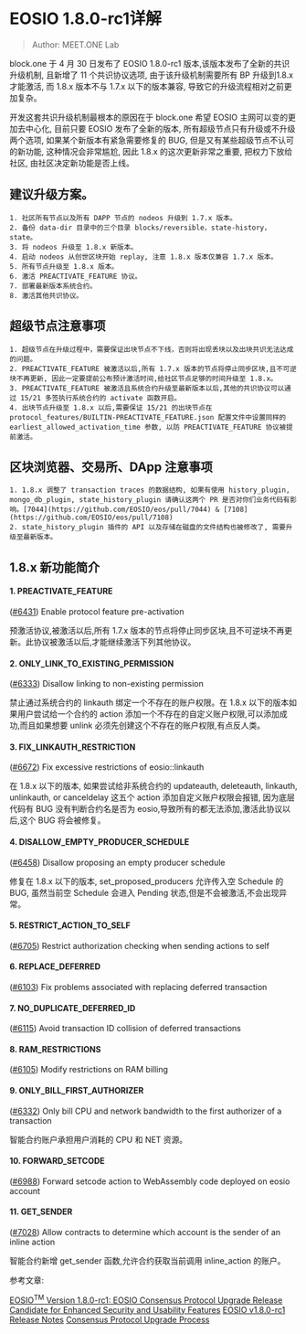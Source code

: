 # EOSIO 1.8.0-rc1详解

> Author: MEET.ONE Lab

block.one 于 4 月 30 日发布了 EOSIO 1.8.0-rc1 版本,该版本发布了全新的共识升级机制, 且新增了 11 个共识协议选项, 由于该升级机制需要所有 BP 升级到1.8.x 才能激活, 而 1.8.x 版本不与 1.7.x 以下的版本兼容, 导致它的升级流程相对之前更加复杂。

开发这套共识升级机制最根本的原因在于 block.one 希望 EOSIO 主网可以变的更加去中心化, 目前只要 EOSIO 发布了全新的版本, 所有超级节点只有升级或不升级两个选项, 如果某个新版本有紧急需要修复的 BUG, 但是又有某些超级节点不认可的新功能, 这种情况会非常尴尬, 因此 1.8.x 的这次更新非常之重要, 把权力下放给社区, 由社区决定新功能是否上线。


## 建议升级方案。

```
1. 社区所有节点以及所有 DAPP 节点的 nodeos 升级到 1.7.x 版本。
2. 备份 data-dir 目录中的三个目录 blocks/reversible，state-history，state。
3. 将 nodeos 升级至 1.8.x 新版本。
4. 启动 nodeos 从创世区块开始 replay, 注意 1.8.x 版本仅兼容 1.7.x 版本。
5. 所有节点升级至 1.8.x 版本。
6. 激活 PREACTIVATE_FEATURE 协议。
7. 部署最新版本系统合约。
8. 激活其他共识协议。
```

## 超级节点注意事项

```
1. 超级节点在升级过程中，需要保证出块节点不下线，否则将出现丢块以及出块共识无法达成的问题。
2. PREACTIVATE_FEATURE 被激活以后,所有 1.7.x 版本的节点将停止同步区块,且不可逆块不再更新, 因此一定要提前公布预计激活时间,给社区节点足够的时间升级至 1.8.x。
3. PREACTIVATE_FEATURE 被激活且系统合约升级至最新版本以后,其他的共识协议可以通过 15/21 多签执行系统合约的 activate 函数开启。
4. 出块节点升级至 1.8.x 以后,需要保证 15/21 的出块节点在 protocol_features/BUILTIN-PREACTIVATE_FEATURE.json 配置文件中设置同样的 earliest_allowed_activation_time 参数, 以防 PREACTIVATE_FEATURE 协议被提前激活。
```


## 区块浏览器、交易所、DApp 注意事项

```
1. 1.8.x 调整了 transaction traces 的数据结构, 如果有使用 history_plugin, mongo_db_plugin, state_history_plugin 请确认这两个 PR 是否对你们业务代码有影响。[7044](https://github.com/EOSIO/eos/pull/7044) & [7108](https://github.com/EOSIO/eos/pull/7108)
2. state_history_plugin 插件的 API 以及存储在磁盘的文件结构也被修改了, 需要升级至最新版本。
```


## 1.8.x 新功能简介

#### 1. PREACTIVATE_FEATURE

\([#6431](https://github.com/EOSIO/eos/issues/6431)\) Enable protocol feature pre-activation

预激活协议,被激活以后,所有 1.7.x 版本的节点将停止同步区块,且不可逆块不再更新。此协议被激活以后,才能继续激活下列其他协议。

#### 2. ONLY_LINK_TO_EXISTING_PERMISSION

\([#6333](https://github.com/EOSIO/eos/issues/6333)\) Disallow linking to non-existing permission

禁止通过系统合约的 linkauth 绑定一个不存在的账户权限。在 1.8.x 以下的版本如果用户尝试给一个合约的 action 添加一个不存在的自定义账户权限,可以添加成功,而且如果想要 unlink 必须先创建这个不存在的账户权限,有点反人类。

#### 3. FIX_LINKAUTH_RESTRICTION

\([#6672](https://github.com/EOSIO/eos/issues/6672)\) Fix excessive restrictions of eosio::linkauth

在 1.8.x 以下的版本, 如果尝试给非系统合约的 updateauth, deleteauth, linkauth, unlinkauth, or canceldelay 这五个 action 添加自定义账户权限会报错, 因为底层代码有 BUG 没有判断合约名是否为 eosio,导致所有的都无法添加,激活此协议以后,这个 BUG 将会被修复。

#### 4. DISALLOW_EMPTY_PRODUCER_SCHEDULE

\([#6458](https://github.com/EOSIO/eos/issues/6458)\) Disallow proposing an empty producer schedule

修复在 1.8.x 以下的版本, set_proposed_producers 允许传入空 Schedule 的 BUG, 虽然当前空 Schedule 会进入 Pending 状态,但是不会被激活,不会出现异常。

#### 5. RESTRICT_ACTION_TO_SELF

\([#6705](https://github.com/EOSIO/eos/issues/6705)\) Restrict authorization checking when sending actions to self

#### 6. REPLACE_DEFERRED

\([#6103](https://github.com/EOSIO/eos/issues/6103)\) Fix problems associated with replacing deferred transaction

#### 7. NO_DUPLICATE_DEFERRED_ID

\([#6115](https://github.com/EOSIO/eos/issues/6115)\) Avoid transaction ID collision of deferred transactions

#### 8. RAM_RESTRICTIONS

\([#6105](https://github.com/EOSIO/eos/issues/6105)\) Modify restrictions on RAM billing

#### 9. ONLY_BILL_FIRST_AUTHORIZER

\([#6332](https://github.com/EOSIO/eos/issues/6332)\) Only bill CPU and network bandwidth to the first authorizer of a transaction

智能合约账户承担用户消耗的 CPU 和 NET 资源。

#### 10. FORWARD_SETCODE

\([#6988](https://github.com/EOSIO/eos/issues/6988)\) Forward setcode action to WebAssembly code deployed on eosio account

#### 11. GET_SENDER
\([#7028](https://github.com/EOSIO/eos/issues/7028)\) Allow contracts to determine which account is the sender of an inline action

智能合约新增 get_sender 函数,允许合约获取当前调用 inline_action 的账户。


参考文章:

[EOSIO<sup>TM</sup> Version 1.8.0-rc1: EOSIO Consensus Protocol Upgrade Release Candidate for Enhanced Security and Usability Features](https://medium.com/eosio/eosio-version-1-8-0-rc1-2d2d68995bbe)
[EOSIO v1.8.0-rc1 Release Notes](https://github.com/EOSIO/eos/releases/tag/v1.8.0-rc1)
[Consensus Protocol Upgrade Process](https://github.com/EOSIO/eos/issues/7237)